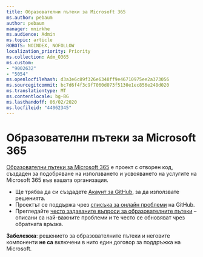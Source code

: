 ```yaml
---
title: Образователни пътеки за Microsoft 365
ms.author: pebaum
author: pebaum
manager: mnirkhe
ms.audience: Admin
ms.topic: article
ROBOTS: NOINDEX, NOFOLLOW
localization_priority: Priority
ms.collection: Adm_O365
ms.custom:
- "9002632"
- "5054"
ms.openlocfilehash: d3a3e6c89f326e6348ff9e46710975ee2a373056
ms.sourcegitcommit: bc7d6f4f3c9f7060d073f5130e1ec856e248d020
ms.translationtype: MT
ms.contentlocale: bg-BG
ms.lasthandoff: 06/02/2020
ms.locfileid: "44062345"
---
```

# <a name="microsoft-365-learning-pathways"></a>Образователни пътеки за Microsoft 365

[Образователни пътеки за Microsoft 365](https://docs.microsoft.com/office365/customlearning/) е проект с отворен код, създаден за подобряване на използването и усвояването на услугите на Microsoft 365 във вашата организация.

- Ще трябва да си създадете [Акаунт за GitHub](https://aka.ms/joingithub), за да използвате решенията.
- Проектът се поддържа чрез [списъка за онлайн проблеми](https://aka.ms/CustomLearningHelp) на GitHub.
- Прегледайте [често задаваните въпроси за образователните пътеки](https://docs.microsoft.com/office365/customlearning/faq) – описани са най-важните проблеми и те често се обновяват чрез обратната връзка.

**Забележка**: решението за образователните пътеки и неговите компоненти **не са** включени в нито един договор за поддръжка на Microsoft.
